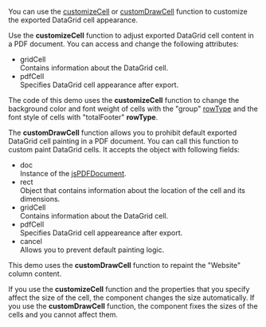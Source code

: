 You can use the [customizeCell](/Documentation/ApiReference/Common/Object_Structures/ExportDataGridProps/#customizeCell) or [customDrawCell](/Documentation/ApiReference/Common/Object_Structures/ExportDataGridProps/#customDrawCell) function to customize the exported DataGrid cell appearance.

Use the **customizeCell** function to adjust exported DataGrid cell content in a PDF document. You can access and change the following attributes:

- gridCell     
Contains information about the DataGrid cell.
- pdfCell     
Specifies DataGrid cell appearance after export.

The code of this demo uses the **customizeCell** function to change the background color and font weight of cells with the "group" [rowType](/Documentation/ApiReference/UI_Components/dxDataGrid/Row/#rowType) and the font style of cells with "totalFooter" **rowType**.

The **customDrawCell** function allows you to prohibit default exported DataGrid cell painting in a PDF document. You can call this function to custom paint DataGrid cells. It accepts the object with following fields:

- doc    
Instance of the [jsPDFDocument](/api-reference/50%20Common/Object%20Structures/PdfExportDataGridProps/jsPDFDocument.md '/Documentation/ApiReference/Common/Object_Structures/PdfExportDataGridProps/#jsPDFDocument').
- rect    
Object that contains information about the location of the cell and its dimensions.
- gridCell    
Contains information about the DataGrid cell.   
- pdfCell    
Specifies DataGrid cell appeareance after export.
- cancel   
Allows you to prevent default painting logic.

This demo uses the **customDrawCell** function to repaint the "Website" column content.

If you use the **customizeCell** function and the properties that you specify affect the size of the cell, the component changes the size automatically. If you use the **customDrawCell** function, the component fixes the sizes of the cells and you cannot affect them.